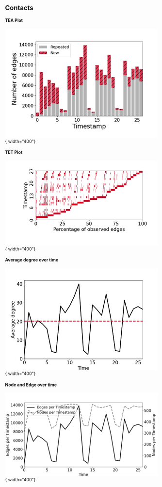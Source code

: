 ## Contacts
#### TEA Plot
![image](TEA/Contacts.png){ width="400"}
#### TET Plot
![image](TET/Contacts.png){ width="400"}


#### Average degree over time
![image](degree/Contacts_ave_degree_per_ts.png){ width="400"}


#### Node and Edge over time
![image](node_edge/Contacts_node&edge_per_ts.png){ width="400"}
